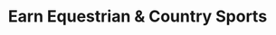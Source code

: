 ---
title: "Earn Equestrian & Country Sports"
url: /dunkeld/earn-equestrian-and-country-sports/
shop: sports
---
